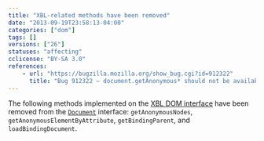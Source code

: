 ```yaml
---
title: "XBL-related methods have been removed"
date: "2013-09-19T23:58:13-04:00"
categories: ["dom"]
tags: []
versions: ["26"]
statuses: "affecting"
cclicense: "BY-SA 3.0"
references:
    - url: "https://bugzilla.mozilla.org/show_bug.cgi?id=912322"
      title: "Bug 912322 – document.getAnonymous* should not be available to web content"
---
```

The following methods implemented on the [XBL DOM interface](https://developer.mozilla.org/en-US/docs/XBL/XBL_1.0_Reference/DOM_Interfaces) have been removed from the [`Document`](https://developer.mozilla.org/en-US/docs/Web/API/Document) interface: `getAnonymousNodes`, `getAnonymousElementByAttribute`, `getBindingParent`, and `loadBindingDocument`.

